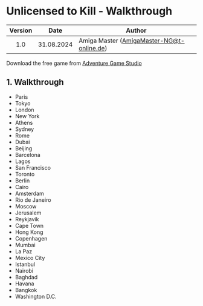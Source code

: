 # Unlicensed to Kill - Walkthrough

| Version | Date       | Author                                    |
|:-------:|------------|-------------------------------------------|
|   1.0   | 31.08.2024 | Amiga Master (AmigaMaster-NG@t-online.de) |

Download the free game from [Adventure Game Studio](https://www.adventuregamestudio.co.uk/site/games/game/2609-unlicensed-to-kill)

## 1. Walkthrough

- Paris
- Tokyo
- London
- New York
- Athens
- Sydney
- Rome
- Dubai
- Beijing
- Barcelona
- Lagos
- San Francisco
- Toronto
- Berlin
- Cairo
- Amsterdam
- Rio de Janeiro
- Moscow
- Jerusalem
- Reykjavik
- Cape Town
- Hong Kong
- Copenhagen
- Mumbai
- La Paz
- Mexico City
- Istanbul
- Nairobi
- Baghdad
- Havana
- Bangkok
- Washington D.C.
